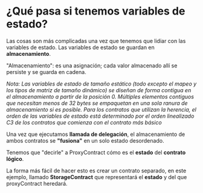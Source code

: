 # ¿Qué pasa si tenemos variables de estado?

Las cosas son más complicadas una vez que tenemos que lidiar con las variables de estado.  Las variables de estado se guardan en **almacenamiento**.

"Almacenamiento": es una asignación; cada valor almacenado allí se persiste y se guarda en cadena.

_Nota: Las variables de estado de tamaño estático (todo excepto el mapeo y los tipos de matriz de tamaño dinámico) se diseñan de forma contigua en el almacenamiento a partir de la posición 0. Múltiples elementos contiguos que necesitan menos de 32 bytes se empaquetan en una sola ranura de almacenamiento si es posible. Para los contratos que utilizan la herencia, el orden de las variables de estado está determinado por el orden linealizado C3 de los contratos que comienza con el contrato más básico_

Una vez que ejecutamos **llamada de delegación**, el almacenamiento de ambos contratos se **"fusiona"** en un solo estado desordenado.

Tenemos que "decirle" a ProxyContract cómo es el **estado** del **contrato lógico**.

La forma más fácil de hacer esto es crear un contrato separado, en este ejemplo, llamado **StorageContract** que representará el **estado** y del que proxyContract heredará.
